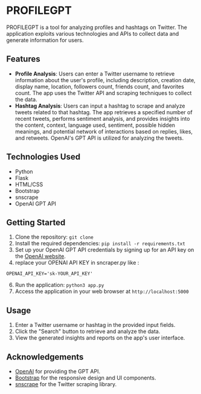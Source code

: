 # PROFILEGPT
PROFILEGPT is a tool for analyzing profiles and hashtags on Twitter. The application exploits various technologies and APIs to collect data and generate information for users.


## Features
- **Profile Analysis**: Users can enter a Twitter username to retrieve information about the user's profile, including description, creation date, display name, location, followers count, friends count, and favorites count. The app uses the Twitter API and scraping techniques to collect the data.
- **Hashtag Analysis**: Users can input a hashtag to scrape and analyze tweets related to that hashtag. The app retrieves a specified number of recent tweets, performs sentiment analysis, and provides insights into the content, context, language used, sentiment, possible hidden meanings, and potential network of interactions based on replies, likes, and retweets. OpenAI's GPT API is utilized for analyzing the tweets.

## Technologies Used
- Python
- Flask
- HTML/CSS
- Bootstrap
- snscrape
- OpenAI GPT API

## Getting Started
1. Clone the repository: `git clone `
2. Install the required dependencies: `pip install -r requirements.txt`
3. Set up your OpenAI GPT API credentials by signing up for an API key on the [OpenAI website](https://openai.com/).
5. replace your OPENAI API KEY in sncraper.py like : 

`OPENAI_API_KEY='sk-YOUR_API_KEY'`

6. Run the application: `python3 app.py`
7. Access the application in your web browser at `http://localhost:5000`

## Usage
1. Enter a Twitter username or hashtag in the provided input fields.
2. Click the "Search" button to retrieve and analyze the data.
3. View the generated insights and reports on the app's user interface.


## Acknowledgements
- [OpenAI](https://openai.com/) for providing the GPT API.
- [Bootstrap](https://getbootstrap.com/) for the responsive design and UI components.
- [snscrape](https://github.com/JustAnotherArchivist/snscrape) for the Twitter scraping library.
